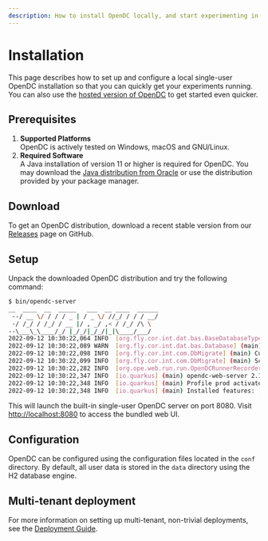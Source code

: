 ```yaml
---
description: How to install OpenDC locally, and start experimenting in no time.
---
```


# Installation

This page describes how to set up and configure a local single-user OpenDC installation so that you can quickly get your
experiments running. You can also use the [hosted version of OpenDC](https://app.opendc.org) to get started even
quicker.


## Prerequisites

1. **Supported Platforms**  
   OpenDC is actively tested on Windows, macOS and GNU/Linux.
2. **Required Software**  
   A Java installation of version 11 or higher is required for OpenDC. You may download the
   [Java distribution from Oracle](https://www.oracle.com/java/technologies/downloads/) or use the distribution provided
   by your package manager.

## Download

To get an OpenDC distribution, download a recent stable version from our [Releases](https://github.com/atlarge-research/opendc/releases)
page on GitHub.

## Setup

Unpack the downloaded OpenDC distribution and try the following command:

```bash
$ bin/opendc-server
__  ____  __  _____   ___  __ ____  ______
 --/ __ \/ / / / _ | / _ \/ //_/ / / / __/
 -/ /_/ / /_/ / __ |/ , _/ ,< / /_/ /\ \
--\___\_\____/_/ |_/_/|_/_/|_|\____/___/
2022-09-12 10:30:22,064 INFO  [org.fly.cor.int.dat.bas.BaseDatabaseType] (main) Database: jdbc:h2:file:./data/opendc.db (H2 2.1)
2022-09-12 10:30:22,089 WARN  [org.fly.cor.int.dat.bas.Database] (main) Flyway upgrade recommended: H2 2.1.214 is newer than this version of Flyway and support has not been tested. The latest supported version of H2 is 2.1.210.
2022-09-12 10:30:22,098 INFO  [org.fly.cor.int.com.DbMigrate] (main) Current version of schema "PUBLIC": 1.0.0
2022-09-12 10:30:22,099 INFO  [org.fly.cor.int.com.DbMigrate] (main) Schema "PUBLIC" is up to date. No migration necessary.
2022-09-12 10:30:22,282 INFO  [org.ope.web.run.run.OpenDCRunnerRecorder] (main) Starting OpenDC Runner in background (polling every PT30S)
2022-09-12 10:30:22,347 INFO  [io.quarkus] (main) opendc-web-server 2.1-rc1 on JVM (powered by Quarkus 2.11.1.Final) started in 1.366s. Listening on: http://0.0.0.0:8080
2022-09-12 10:30:22,348 INFO  [io.quarkus] (main) Profile prod activated.
2022-09-12 10:30:22,348 INFO  [io.quarkus] (main) Installed features: [agroal, cdi, flyway, hibernate-orm, hibernate-validator, jdbc-h2, jdbc-postgresql, kotlin, narayana-jta, opendc-runner, opendc-ui, resteasy, resteasy-jackson, security, smallrye-context-propagation, smallrye-openapi, swagger-ui, vertx]
```
This will launch the built-in single-user OpenDC server on port 8080. Visit
[http://localhost:8080](http://localhost:8080) to access the bundled web UI.

## Configuration

OpenDC can be configured using the configuration files located in the `conf` directory. By default, all user data is
stored in the `data` directory using the H2 database engine.

## Multi-tenant deployment

For more information on setting up multi-tenant, non-trivial deployments, see the [Deployment Guide](docs/advanced-guides/deploy.md).
